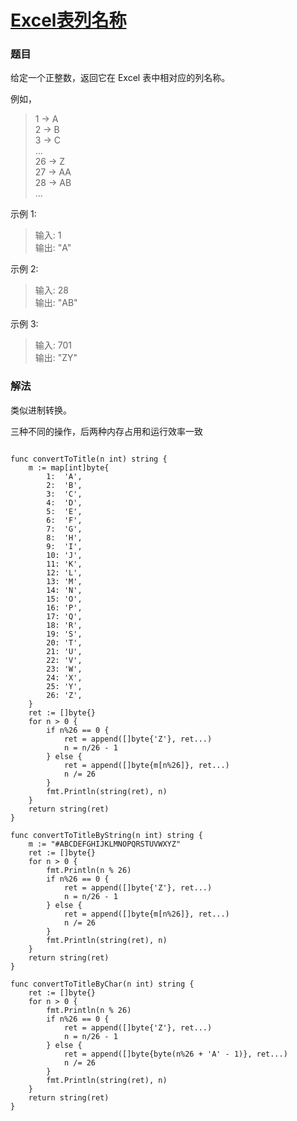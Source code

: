 # [Excel表列名称](https://leetcode-cn.com/problems/excel-sheet-column-title/)

### 题目

给定一个正整数，返回它在 Excel 表中相对应的列名称。

例如，

>    1 -> A  
    2 -> B  
    3 -> C  
    ...  
    26 -> Z  
    27 -> AA  
    28 -> AB   
    ...  

示例 1:

>输入: 1  
输出: "A"  

示例 2:  

>输入: 28  
输出: "AB"  

示例 3:  

>输入: 701  
输出: "ZY"  

### 解法

类似进制转换。

三种不同的操作，后两种内存占用和运行效率一致

```

func convertToTitle(n int) string {
	m := map[int]byte{
		1:  'A',
		2:  'B',
		3:  'C',
		4:  'D',
		5:  'E',
		6:  'F',
		7:  'G',
		8:  'H',
		9:  'I',
		10: 'J',
		11: 'K',
		12: 'L',
		13: 'M',
		14: 'N',
		15: 'O',
		16: 'P',
		17: 'Q',
		18: 'R',
		19: 'S',
		20: 'T',
		21: 'U',
		22: 'V',
		23: 'W',
		24: 'X',
		25: 'Y',
		26: 'Z',
	}
	ret := []byte{}
	for n > 0 {
		if n%26 == 0 {
			ret = append([]byte{'Z'}, ret...)
			n = n/26 - 1
		} else {
			ret = append([]byte{m[n%26]}, ret...)
			n /= 26
		}
		fmt.Println(string(ret), n)
	}
	return string(ret)
}

func convertToTitleByString(n int) string {
	m := "#ABCDEFGHIJKLMNOPQRSTUVWXYZ"
	ret := []byte{}
	for n > 0 {
		fmt.Println(n % 26)
		if n%26 == 0 {
			ret = append([]byte{'Z'}, ret...)
			n = n/26 - 1
		} else {
			ret = append([]byte{m[n%26]}, ret...)
			n /= 26
		}
		fmt.Println(string(ret), n)
	}
	return string(ret)
}

func convertToTitleByChar(n int) string {
	ret := []byte{}
	for n > 0 {
		fmt.Println(n % 26)
		if n%26 == 0 {
			ret = append([]byte{'Z'}, ret...)
			n = n/26 - 1
		} else {
			ret = append([]byte{byte(n%26 + 'A' - 1)}, ret...)
			n /= 26
		}
		fmt.Println(string(ret), n)
	}
	return string(ret)
}
```
